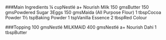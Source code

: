 ###Main Ingredients
¼ cupNestlé a+ Nourish Milk
150 gmsButter
150 gmsPowdered Sugar
3Eggs
150 gmsMaida (All Purpose Flour)
1 tbspCocoa Powder
1½ tspBaking Powder
1 tspVanilla Essence
2 tbspRed Colour

###Topping
100 gmsNestlé MILKMAID
400 gmsNestlé a+ Nourish Dahi
1 tbspButter